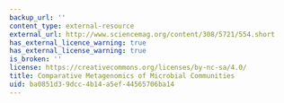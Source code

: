 ```yaml
---
backup_url: ''
content_type: external-resource
external_url: http://www.sciencemag.org/content/308/5721/554.short
has_external_licence_warning: true
has_external_license_warning: true
is_broken: ''
license: https://creativecommons.org/licenses/by-nc-sa/4.0/
title: Comparative Metagenomics of Microbial Communities
uid: ba0851d3-9dcc-4b14-a5ef-44565706ba14
---
```


